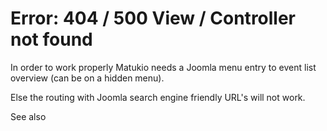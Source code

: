 # Error: 404 / 500 View / Controller not found

In order to work properly Matukio needs a Joomla menu entry to event list overview (can be on a hidden menu).

Else the routing with Joomla search engine friendly URL's will not work.

See also 

